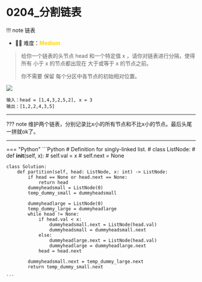 # 0204_分割链表


<!-- 所有文件名必须是该题目的英文名 -->

!!! note
    <!-- 这里记载考察的数据结构、算法等 -->
    链表

- 🔑🔑 难度：<span style = "color:gold; font-weight:bold">Medium</span>
<!-- <span style = "color:gold; font-weight:bold">Medium</span> 中等 -->
<!-- <span style = "color:crisma; font-weight:bold">High</span> 困难 -->
<!-- <span style = "color:Green; font-weight:bold">Easy</span> 简单 -->

<!-- 题目简介 -->

> 给你一个链表的头节点 head 和一个特定值 x ，请你对链表进行分隔，使得所有 小于 x 的节点都出现在 大于或等于 x 的节点之前。
> 
> 你不需要 保留 每个分区中各节点的初始相对位置。

![](https://assets.leetcode.com/uploads/2021/01/04/partition.jpg)

```
输入：head = [1,4,3,2,5,2], x = 3
输出：[1,2,2,4,3,5]
```

------

??? note 
    维护两个链表，分别记录比x小的所有节点和不比x小的节点。最后头尾一拼就ok了。
    
-------------


=== "Python"
    ```Python
    # Definition for singly-linked list.
    # class ListNode:
    #     def __init__(self, x):
    #         self.val = x
    #         self.next = None

    class Solution:
        def partition(self, head: ListNode, x: int) -> ListNode:
            if head == None or head.next == None:
                return head 
            dummyheadsmall = ListNode(0)
            temp_dummy_small = dummyheadsmall 

            dummyheadlarge = ListNode(0)
            temp_dummy_large = dummyheadlarge 
            while head != None:
                if head.val < x:
                    dummyheadsmall.next = ListNode(head.val)
                    dummyheadsmall = dummyheadsmall.next 
                else:
                    dummyheadlarge.next = ListNode(head.val)
                    dummyheadlarge = dummyheadlarge.next 
                head = head.next 

            dummyheadsmall.next = temp_dummy_large.next
            return temp_dummy_small.next
            
    ```
